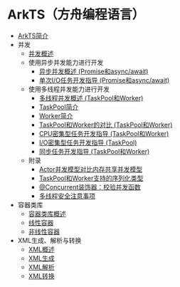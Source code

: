 # ArkTS（方舟编程语言）
- [ArkTS简介](../arkts-utils/arkts-commonlibrary-overview.md)
- 并发
  - [并发概述](../arkts-utils/concurrency-overview.md)
  - 使用异步并发能力进行开发
    - [异步并发概述 (Promise和async/await)](../arkts-utils/async-concurrency-overview.md)
    - [单次I/O任务开发指导 (Promise和async/await)](../arkts-utils/single-io-development.md)
  - 使用多线程并发能力进行开发
    - [多线程并发概述 (TaskPool和Worker)](../arkts-utils/multi-thread-concurrency-overview.md)
    - [TaskPool简介](../arkts-utils/taskpool-introduction.md)
    - [Worker简介](../arkts-utils/worker-introduction.md)
    - [TaskPool和Worker的对比 (TaskPool和Worker)](../arkts-utils/taskpool-vs-worker.md)
    - [CPU密集型任务开发指导 (TaskPool和Worker)](../arkts-utils/cpu-intensive-task-development.md)
    - [I/O密集型任务开发指导 (TaskPool)](../arkts-utils/io-intensive-task-development.md)
    - [同步任务开发指导 (TaskPool和Worker)](../arkts-utils/sync-task-development.md)
  - 附录
    - [Actor并发模型对比内存共享并发模型](../arkts-utils/actor-model-development-samples.md)
    - [TaskPool和Worker支持的序列化类型](../arkts-utils/serialization-support-types.md)
    - [\@Concurrent装饰器：校验并发函数](../arkts-utils/arkts-concurrent.md)
    - [多线程安全注意事项](../arkts-utils/multi-thread-safety.md)
- 容器类库
  - [容器类库概述](../arkts-utils/container-overview.md)
  - [线性容器](../arkts-utils/linear-container.md)
  - [非线性容器](../arkts-utils/nonlinear-container.md)
- XML生成、解析与转换
  - [XML概述](../arkts-utils/xml-overview.md)
  - [XML生成](../arkts-utils/xml-generation.md)
  - [XML解析](../arkts-utils/xml-parsing.md)
  - [XML转换](../arkts-utils/xml-conversion.md)
